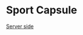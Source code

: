 # Sport Capsule

[Server side](https://github.com/programming-hero-web-course-4/b8a10-brandshop-server-side-Shabnaz21)